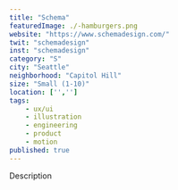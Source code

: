 ```yaml
---
title: "Schema"
featuredImage: ./-hamburgers.png
website: "https://www.schemadesign.com/"
twit: "schemadesign"
inst: "schemadesign"
category: "S"
city: "Seattle"
neighborhood: "Capitol Hill"
size: "Small (1-10)"
location: ['','']
tags:
    - ux/ui
    - illustration
    - engineering
    - product
    - motion
published: true
---
```


Description
